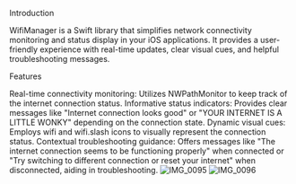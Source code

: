 Introduction

WifiManager is a Swift library that simplifies network connectivity monitoring and status display in your iOS applications. It provides a user-friendly experience with real-time updates, clear visual cues, and helpful troubleshooting messages.

Features

Real-time connectivity monitoring: Utilizes NWPathMonitor to keep track of the internet connection status.
Informative status indicators: Provides clear messages like "Internet connection looks good" or "YOUR INTERNET IS A LITTLE WONKY" depending on the connection state.
Dynamic visual cues: Employs wifi and wifi.slash icons to visually represent the connection status.
Contextual troubleshooting guidance: Offers messages like "The internet connection seems to be functioning properly" when connected or "Try switching to different connection or reset your internet" when disconnected, aiding in troubleshooting.
![IMG_0095](https://github.com/ganyishu/WifiManager/assets/164356264/2a543c3b-807e-428e-8b21-03f2ab580678)
![IMG_0096](https://github.com/ganyishu/WifiManager/assets/164356264/765730ce-5966-4d76-a3b7-40d4c25cf4c3)
